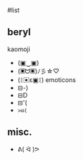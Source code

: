 #list

## beryl
kaomoji
- (▣‿▣)
- (▣ᗢ▣)ﾉ彡☆♡
- (ﾐ▣ε▣ﾐ)
emoticons
- ⊟-)
- ⊟D
- ⊟'(
- `>⊟(`

## misc.
- ᕕ( ᐛ )ᕗ